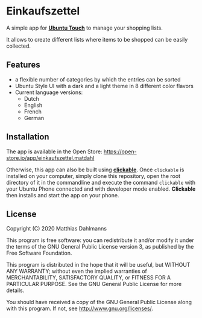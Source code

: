 # Einkaufszettel

A simple app for [**Ubuntu Touch**](https://ubuntu-touch.io) to manage your shopping lists.

It allows to create different lists where items to be shopped can be easily collected.

## Features

* a flexible number of categories by which the entries can be sorted
* Ubuntu Style UI with a dark and a light theme in 8 different color flavors
* Current language versions:
  * Dutch
  * English
  * French
  * German

## Installation

The app is available in the Open Store: https://open-store.io/app/einkaufszettel.matdahl

Otherwise, this app can also be built using [**clickable**](https://gitlab.com/clickable/clickable).
Once `clickable` is installed on your computer, simply clone this repository, open the root directory of it in the commandline and execute the command `clickable` with your Ubuntu Phone connected and with developer mode enabled. **Clickable** then installs and start the app on your phone.

## License

Copyright (C) 2020  Matthias Dahlmanns

This program is free software: you can redistribute it and/or modify it under the terms of the GNU General Public License version 3, as published
by the Free Software Foundation.

This program is distributed in the hope that it will be useful, but WITHOUT ANY WARRANTY; without even the implied warranties of MERCHANTABILITY, SATISFACTORY QUALITY, or FITNESS FOR A PARTICULAR PURPOSE.  See the GNU General Public License for more details.

You should have received a copy of the GNU General Public License along with this program.  If not, see <http://www.gnu.org/licenses/>.
